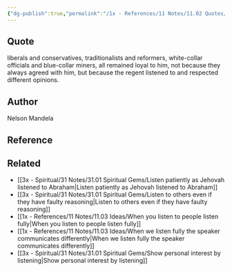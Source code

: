 ```yaml
---
{"dg-publish":true,"permalink":"/1x - References/11 Notes/11.02 Quotes/Listen to others opinions even if you dont agree - Nelson Mandela/","title":"structure note","noteIcon":""}
---
```



## Quote
liberals and conservatives, traditionalists and reformers, white-collar officials and blue-collar miners, all remained loyal to him, not because they always agreed with him, but because the regent listened to and respected different opinions.


## Author
Nelson Mandela

## Reference


## Related
- [[3x - Spiritual/31 Notes/31.01 Spiritual Gems/Listen patiently as Jehovah listened to Abraham\|Listen patiently as Jehovah listened to Abraham]]
- [[3x - Spiritual/31 Notes/31.01 Spiritual Gems/Listen to others even if they have faulty reasoning\|Listen to others even if they have faulty reasoning]]
- [[1x - References/11 Notes/11.03 Ideas/When you listen to people listen fully\|When you listen to people listen fully]]
- [[1x - References/11 Notes/11.03 Ideas/When we listen fully the speaker communicates differently\|When we listen fully the speaker communicates differently]]
- [[3x - Spiritual/31 Notes/31.01 Spiritual Gems/Show personal interest by listening\|Show personal interest by listening]]